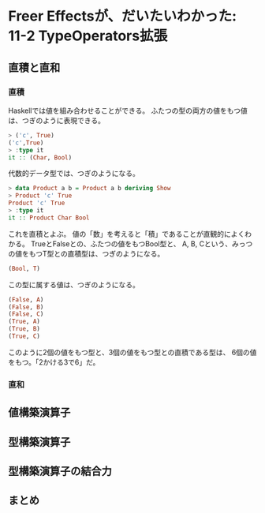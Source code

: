 Freer Effectsが、だいたいわかった: 11-2 TypeOperators拡張
=========================================================

直積と直和
----------

### 直積

Haskellでは値を組み合わせることができる。
ふたつの型の両方の値をもつ値は、つぎのように表現できる。

```hs
> ('c', True)
('c',True)
> :type it
it :: (Char, Bool)
```

代数的データ型では、つぎのようになる。

```hs
> data Product a b = Product a b deriving Show
> Product 'c' True
Product 'c' True
> :type it
it :: Product Char Bool
```

これを直積とよぶ。
値の「数」を考えると「積」であることが直観的によくわかる。
TrueとFalseとの、ふたつの値をもつBool型と、
A, B, Cという、みっつの値をもつT型との直積型は、つぎのようになる。

```hs
(Bool, T)
```

この型に属する値は、つぎのようになる。

```hs
(False, A)
(False, B)
(False, C)
(True, A)
(True, B)
(True, C)
```

このように2個の値をもつ型と、3個の値をもつ型との直積である型は、
6個の値をもつ。「2かける3で6」だ。

### 直和

値構築演算子
------------

型構築演算子
------------

型構築演算子の結合力
--------------------

まとめ
------
